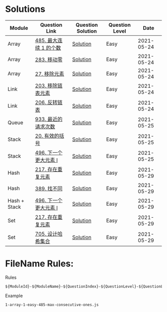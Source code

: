 # Solutions

| Module       | Question Link                                                                      | Question Solution                                                       | Question Level | Date       |
| ------------ | ---------------------------------------------------------------------------------- | ----------------------------------------------------------------------- | -------------- | ---------- |
| Array        | [485. 最大连续 1 的个数](https://leetcode-cn.com/problems/max-consecutive-ones/)   | [Solution](./solution/1-array-1-easy-485-max-consecutive-ones.js)       | Easy           | 2021-05-24 |
| Array        | [283. 移动零](https://leetcode-cn.com/problems/move-zeroes/)                       | [Solution](./solution/1-array-2-easy-283-move-zeroes.js)                | Easy           | 2021-05-24 |
| Array        | [27. 移除元素](https://leetcode-cn.com/problems/remove-element/)                   | [Solution](./solution/1-array-3-easy-27-remove-element.js)              | Easy           | 2021-05-24 |
| Link         | [203. 移除链表元素](https://leetcode-cn.com/problems/remove-linked-list-elements/) | [Solution](./solution/2-link-1-easy-203-remove-linked-list-elements.js) | Easy           | 2021-05-24 |
| Link         | [206. 反转链表](https://leetcode-cn.com/problems/reverse-linked-list/)             | [Solution](./solution/2-link-2-easy-206-reverse-linked-list.js)         | Easy           | 2021-05-24 |
| Queue        | [933. 最近的请求次数](https://leetcode-cn.com/problems/number-of-recent-calls/)    | [Solution](./solution/3-queue-1-933-easy-number-of-recent-calls.js)     | Easy           | 2021-05-25 |
| Stack        | [20. 有效的括号](https://leetcode-cn.com/problems/valid-parentheses/)              | [Solution](./solution/4-stack-1-20-easy-valid-parentheses.js)           | Easy           | 2021-05-25 |
| Stack        | [496. 下一个更大元素 I](https://leetcode-cn.com/problems/next-greater-element-i/)  | [Solution](./solution/4-stack-2-496-easy-next-greater-element-i.js)     | Easy           | 2021-05-25 |
| Hash         | [217. 存在重复元素](https://leetcode-cn.com/problems/contains-duplicate/)          | [Solution](./solution/5-hash-1-217-contains-duplicate.js)               | Easy           | 2021-05-29 |
| Hash         | [389. 找不同](https://leetcode-cn.com/problems/find-the-difference/)               | [Solution](./solution/5-hash-2-389-find-the-difference.js)              | Easy           | 2021-05-29 |
| Hash + Stack | [496. 下一个更大元素 I](https://leetcode-cn.com/problems/next-greater-element-i/)  | [Solution](./solution/5-hash-3-496-easy-next-greater-element-i.js)      | Easy           | 2021-05-29 |
| Set          | [217. 存在重复元素](https://leetcode-cn.com/problems/contains-duplicate/)          | [Solution](./solution/6-set-1-217-contains-duplicate.js)                | Easy           | 2021-05-29 |
| Set          | [705. 设计哈希集合](https://leetcode-cn.com/problems/design-hashset/)              | [Solution](./solution/6-set-2-705-design-hashset.js)                    | Easy           | 2021-05-29 |

# FileName Rules:

Rules

```
${ModuleId}-${ModuleName}-${QuestionIndex}-${QuestionLevel}-${QuestionLeetCodeId}-${QuestionLeetCodeName}
```

Example

```
1-array-1-easy-485-max-consecutive-ones.js
```
